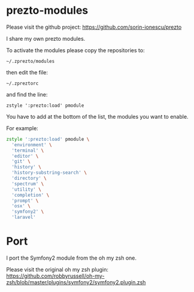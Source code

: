 prezto-modules
==============

Please visit the github project: https://github.com/sorin-ionescu/prezto

I share my own prezto modules.

To activate the modules please copy the repositories to:

```
~/.zprezto/modules
```

then edit the file:

```
~/.zpreztorc
```

and find the line:

```
zstyle ':prezto:load' pmodule
```

You have to add at the bottom of the list, the modules you want to enable.

For example:

```zsh
zstyle ':prezto:load' pmodule \
  'environment' \
  'terminal' \
  'editor' \
  'git' \
  'history' \
  'history-substring-search' \
  'directory' \
  'spectrum' \
  'utility' \
  'completion' \
  'prompt' \
  'osx' \
  'symfony2' \
  'laravel'
```

Port
====

I port the Symfony2 module from the oh my zsh one.

Please visit the original oh my zsh plugin: https://github.com/robbyrussell/oh-my-zsh/blob/master/plugins/symfony2/symfony2.plugin.zsh
